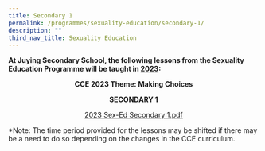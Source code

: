 ```yaml
---
title: Secondary 1
permalink: /programmes/sexuality-education/secondary-1/
description: ""
third_nav_title: Sexuality Education
---
```

<p><strong>At Juying Secondary School, the following lessons from the Sexuality Education Programme will be taught in&nbsp;<u>2023</u>:</strong></p>
<p style="text-align: center;"><strong>CCE 2023 Theme: Making Choices</strong></p>
<p style="text-align: center;"><strong>SECONDARY 1</strong></p>
<p style="text-align: center;"><a href="/files/2023%20Sex-Ed%20S1.pdf">2023 Sex-Ed Secondary 1.pdf</a></p>
<p>*Note: The time period provided for the lessons may be shifted if there may be a need to do so depending on the changes in the CCE curriculum.</p>